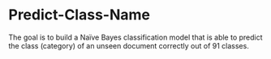 # Predict-Class-Name
The goal is to build a Naïve Bayes classification model that is able to predict the class (category) of an unseen document correctly out of 91 classes.
